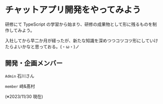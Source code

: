 # チャットアプリ開発をやってみよう

研修にて TypeScript の学習から始まり、研修の成果物として形に残るものを制作してみよう。

入社してから早二か月が経ったが、新たな知識を深めつつコツコツ形にしていけたらよいかなと思っておる。(・ω・)ノ

## 開発・企画メンバー

`Admin`
石川さん

`member`
﨑&髙村

(※2023/11/30 現在)
